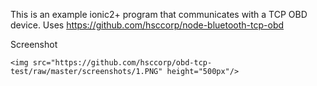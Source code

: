 This is an example ionic2+ program that communicates with a TCP OBD device.
Uses https://github.com/hsccorp/node-bluetooth-tcp-obd

Screenshot
~~~~~~~~~~
<img src="https://github.com/hsccorp/obd-tcp-test/raw/master/screenshots/1.PNG" height="500px"/>

